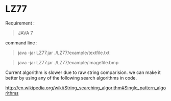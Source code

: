 LZ77
====
 

Requirement : 

> JAVA 7
 
command line  :
 
> java -jar LZ77.jar ./LZ77/example/textfile.txt

> java -jar LZ77.jar ./LZ77/example/imagefile.bmp

Current algorithm is slower due to raw string comparision. we can make it better by using any of the following search algorithms in code.

http://en.wikipedia.org/wiki/String_searching_algorithm#Single_pattern_algorithms
